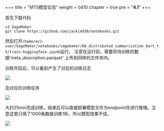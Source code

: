 +++
title = "MT5模型实验"
weight = 0410
chapter = true
pre = "<b>4.1</b>"
+++

首先下载代码
```
cd SageMaker
git clone https://github.com/jackie930/notebooks.git
```

然后打开`/home/ec2-user/SageMaker/notebooks/sagemaker/08_distributed_summarization_bart_t5/train-huggingface.ipynb`运行。 注意在运行前，需要将待训练的数据‘meta_description.parquet' 上传到同样的文件夹内。

训练开启后，可以看到产生了对应的训练日志

![](./1.png)

及对应的训练任务


![](./2.png)

大约25min完成训练，结束后可以直接部署模型文件为endpoint并进行推理。注意这里只用了1000条数据训练1轮，所以模型效果不佳。

![](./3.png)



